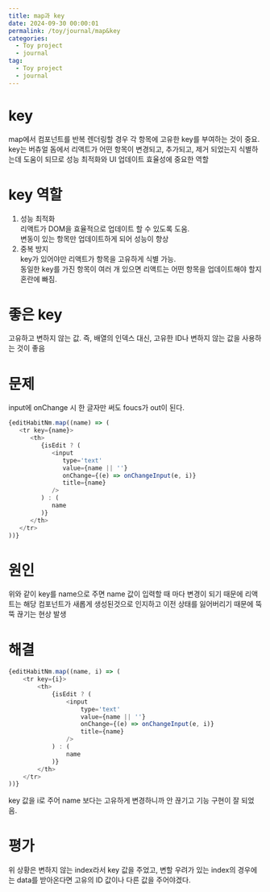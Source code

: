 ```yaml
---
title: map과 key
date: 2024-09-30 00:00:01
permalink: /toy/journal/map&key
categories:
  - Toy project
  - journal
tag:
  - Toy project
  - journal
---
```


# key
map에서 컴포넌트를 반복 렌더링할 경우 각 항목에 고유한 key를 부여하는 것이 중요.<br/>
key는 버츄얼 돔에서 리액트가 어떤 항목이 변경되고, 추가되고, 제거 되었는지 식별하는데 도움이 되므로 성능 최적화와 UI 업데이트 효율성에 중요한 역할

# key 역할
1. 성능 최적화<br/>
   리액트가 DOM을 효율적으로 업데이트 할 수 있도록 도움.<br/>
   변동이 있는 항목만 업데이트하게 되어 성능이 향상
2. 중복 방지<br/>
   key가 있어야만 리액트가 항목을 고유하게 식별 가능.<br/>
   동일한 key를 가진 항목이 여러 개 있으면 리액트는 어떤 항목을 업데이트해야 할지 혼란에 빠짐.

# 좋은 key
고유하고 변하지 않는 값. 즉, 배열의 인덱스 대신, 고유한 ID나 변하지 않는 값을 사용하는 것이 좋음

# 문제
input에 onChange 시 한 글자만 써도 foucs가 out이 된다.

```javascript
{editHabitNm.map((name) => (
   <tr key={name}>
      <th>
         {isEdit ? (
            <input
               type='text'
               value={name || ''}
               onChange={(e) => onChangeInput(e, i)}
               title={name}
            />
         ) : (
            name
         )}
      </th>
   </tr>
))}
```

# 원인
위와 같이 key를 name으로 주면 name 값이 입력할 때 마다 변경이 되기 때문에 리액트는 해당 컴포넌트가 새롭게 생성된것으로 인지하고 이전 상태를 잃어버리기 때문에 뚝뚝 끊기는 현상 발생

# 해결
```javascript
{editHabitNm.map((name, i) => (
    <tr key={i}>
        <th>
            {isEdit ? (
                <input
                    type='text'
                    value={name || ''}
                    onChange={(e) => onChangeInput(e, i)}
                    title={name}
                />
            ) : (
                name
            )}
        </th>
    </tr>
))}
```

key 값을 i로 주어 name 보다는 고유하게 변경하니까 안 끊기고 기능 구현이 잘 되었음.

# 평가
위 상황은 변하지 않는 index라서 key 값을 주었고, 변할 우려가 있는 index의 경우에는 data를 받아온다면 고유의 ID 값이나 다른 값을 주어야겠다.